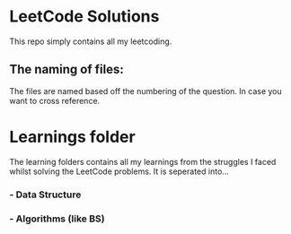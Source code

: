 # LeetCode Solutions
This repo simply contains all my leetcoding.


## The naming of files:
The files are named based off the numbering of the question. In case you want to cross reference.  

# Learnings folder
The learning folders contains all my learnings from the struggles I faced whilst solving the LeetCode problems. It is seperated into...
### - Data Structure
### - Algorithms (like BS)